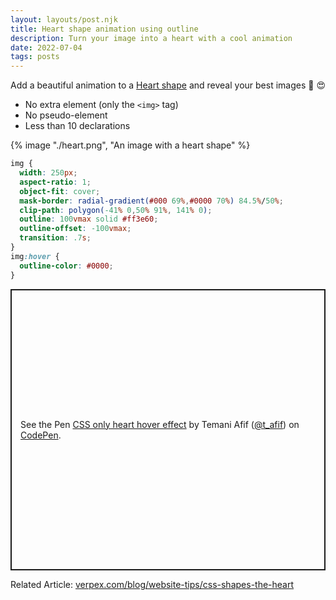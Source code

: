 ```yaml
---
layout: layouts/post.njk
title: Heart shape animation using outline
description: Turn your image into a heart with a cool animation
date: 2022-07-04
tags: posts
---
```


Add a beautiful animation to a [Heart shape](/image-heart-shape/) and reveal your best images 🥰 😍
* No extra element (only the `<img>` tag)
* No pseudo-element
* Less than 10 declarations


{% image "./heart.png", "An image with a heart shape" %}

```css
img {
  width: 250px;
  aspect-ratio: 1;
  object-fit: cover;
  mask-border: radial-gradient(#000 69%,#0000 70%) 84.5%/50%;
  clip-path: polygon(-41% 0,50% 91%, 141% 0);
  outline: 100vmax solid #ff3e60;
  outline-offset: -100vmax;
  transition: .7s;
}
img:hover {
  outline-color: #0000;
}
```

<p class="codepen" data-height="450" data-default-tab="result" data-slug-hash="WNzQQzQ" data-preview="true" data-user="t_afif" style="height: 450px; box-sizing: border-box; display: flex; align-items: center; justify-content: center; border: 2px solid; margin: 1em 0; padding: 1em;">
  <span>See the Pen <a href="https://codepen.io/t_afif/pen/WNzQQzQ">
  CSS only heart hover effect</a> by Temani Afif (<a href="https://codepen.io/t_afif">@t_afif</a>)
  on <a href="https://codepen.io">CodePen</a>.</span>
</p>
<script async src="https://cpwebassets.codepen.io/assets/embed/ei.js"></script>

Related Article: [verpex.com/blog/website-tips/css-shapes-the-heart](https://verpex.com/blog/website-tips/css-shapes-the-heart)